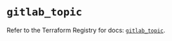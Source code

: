 # `gitlab_topic`

Refer to the Terraform Registry for docs: [`gitlab_topic`](https://registry.terraform.io/providers/gitlabhq/gitlab/18.5.0/docs/resources/topic).
